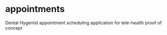 # appointments
Dental Hygenist appointment scheduling application for tele-health proof of concept 
